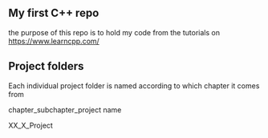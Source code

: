## My first C++ repo
the purpose of this repo is to hold my code from the tutorials on https://www.learncpp.com/

## Project folders
Each individual project folder is named according to which chapter it comes from

chapter_subchapter_project name

XX_X_Project

